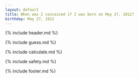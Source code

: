 ```yaml
---
layout: default
title: When was I conceived if I was born on May 27, 1912?
birthday: May 27, 1912
---
```


{% include header.md %}

{% include guess.md %}

{% include calculate.md %}

{% include safety.md %}

{% include footer.md %}



